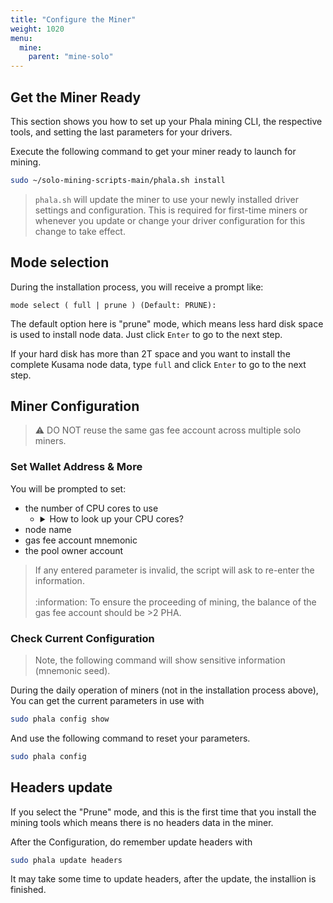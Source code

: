 ```yaml
---
title: "Configure the Miner"
weight: 1020
menu:
  mine:
    parent: "mine-solo"
---
```


## Get the Miner Ready

This section shows you how to set up your Phala mining CLI, the respective tools, and setting the last parameters for your drivers.

Execute the following command to get your miner ready to launch for mining.

```bash
sudo ~/solo-mining-scripts-main/phala.sh install
```

>`phala.sh` will update the miner to use your newly installed driver settings and configuration. This is required for first-time miners or whenever you update or change your driver configuration for this change to take effect.

## Mode selection

During the installation process, you will receive a prompt like:

```mode select ( full | prune ) (Default: PRUNE):```

The default option here is "prune" mode, which means less hard disk space is used to install node data. Just click `Enter` to go to the next step. 

If your hard disk has more than 2T space and you want to install the complete Kusama node data, type `full` and click `Enter` to go to the next step.


## Miner Configuration

> :warning: DO NOT reuse the same gas fee account across multiple solo miners.

### Set Wallet Address & More

You will be prompted to set:
- the number of CPU cores to use
  - <details><summary>How to look up your CPU cores?</summary>
    <p>

    If you do not know your CPUs utilizable cores, you may look them up by executing the following command:

    ```bash
    lscpu | grep -E '^Thread|^Core|^Socket|^CPU\('
    ```

    </p>
    </details>
- node name
- gas fee account mnemonic
- the pool owner account

> If any entered parameter is invalid, the script will ask to re-enter the information.\
> \
> :information: To ensure the proceeding of mining, the balance of the gas fee account should be >2 PHA.

### Check Current Configuration

> Note, the following command will show sensitive information (mnemonic seed).

During the daily operation of miners (not in the installation process above), You can get the current parameters in use with

```bash
sudo phala config show
```

And use the following command to reset your parameters.

```bash
sudo phala config
```

## Headers update

If you select the "Prune" mode, and this is the first time that you install the mining tools which means there is no headers data in the miner. 

After the Configuration, do remember update headers with

```bash
sudo phala update headers
```
It may take some time to update headers, after the update, the installion is finished.
